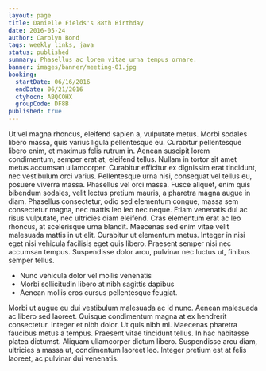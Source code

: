 ```yaml
---
layout: page
title: Danielle Fields's 88th Birthday
date: 2016-05-24
author: Carolyn Bond
tags: weekly links, java
status: published
summary: Phasellus ac lorem vitae urna tempus ornare.
banner: images/banner/meeting-01.jpg
booking:
  startDate: 06/16/2016
  endDate: 06/21/2016
  ctyhocn: ABQCOHX
  groupCode: DF8B
published: true
---
```

Ut vel magna rhoncus, eleifend sapien a, vulputate metus. Morbi sodales libero massa, quis varius ligula pellentesque eu. Curabitur pellentesque libero enim, et maximus felis rutrum in. Aenean suscipit lorem condimentum, semper erat at, eleifend tellus. Nullam in tortor sit amet metus accumsan ullamcorper. Curabitur efficitur ex dignissim erat tincidunt, nec vestibulum orci varius. Pellentesque urna nisi, consequat vel tellus eu, posuere viverra massa. Phasellus vel orci massa. Fusce aliquet, enim quis bibendum sodales, velit lectus pretium mauris, a pharetra magna augue in diam. Phasellus consectetur, odio sed elementum congue, massa sem consectetur magna, nec mattis leo leo nec neque.
Etiam venenatis dui ac risus vulputate, nec ultricies diam eleifend. Cras elementum erat ac leo rhoncus, at scelerisque urna blandit. Maecenas sed enim vitae velit malesuada mattis in ut elit. Curabitur ut elementum metus. Integer in nisi eget nisi vehicula facilisis eget quis libero. Praesent semper nisi nec accumsan tempus. Suspendisse dolor arcu, pulvinar nec luctus ut, finibus semper tellus.

* Nunc vehicula dolor vel mollis venenatis
* Morbi sollicitudin libero at nibh sagittis dapibus
* Aenean mollis eros cursus pellentesque feugiat.

Morbi ut augue eu dui vestibulum malesuada ac id nunc. Aenean malesuada ac libero sed laoreet. Quisque condimentum magna at ex hendrerit consectetur. Integer et nibh dolor. Ut quis nibh mi. Maecenas pharetra faucibus metus a tempus. Praesent vitae tincidunt tellus. In hac habitasse platea dictumst. Aliquam ullamcorper dictum libero. Suspendisse arcu diam, ultricies a massa ut, condimentum laoreet leo. Integer pretium est at felis laoreet, ac pulvinar dui venenatis.
